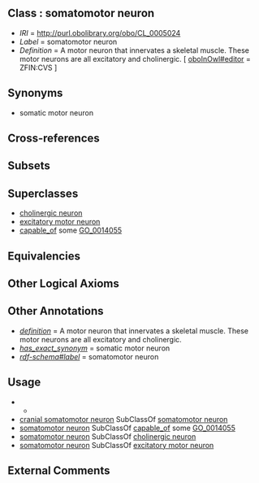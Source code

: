 
## Class : somatomotor neuron

 * *IRI* = http://purl.obolibrary.org/obo/CL_0005024
 * *Label* = somatomotor neuron
 * *Definition* = A motor neuron that innervates a skeletal muscle.  These motor neurons are all excitatory and cholinergic. [ [oboInOwl#editor](../../or/oboInOwl#editor.md) = ZFIN:CVS ]

## Synonyms

 * somatic motor neuron

## Cross-references


## Subsets


## Superclasses

 * [cholinergic neuron](../../CL/08/CL_0000108.md)
 * [excitatory motor neuron](../../CL/14/CL_0008014.md)
 * [capable_of](../../RO/15/RO_0002215.md) some [GO_0014055](../../GO/55/GO_0014055.md)

## Equivalencies


## Other Logical Axioms


## Other Annotations

 * *[definition](../../IAO/15/IAO_0000115.md)* = A motor neuron that innervates a skeletal muscle.  These motor neurons are all excitatory and cholinergic.
 * *[has_exact_synonym](../../ym/oboInOwl#hasExactSynonym.md)* = somatic motor neuron
 * *[rdf-schema#label](../../el/rdf-schema#label.md)* = somatomotor neuron

## Usage

 * -
 * [cranial somatomotor neuron](../../CL/10/CL_0008010.md) SubClassOf [somatomotor neuron](../../CL/24/CL_0005024.md)
 * [somatomotor neuron](../../CL/24/CL_0005024.md) SubClassOf [capable_of](../../RO/15/RO_0002215.md) some [GO_0014055](../../GO/55/GO_0014055.md)
 * [somatomotor neuron](../../CL/24/CL_0005024.md) SubClassOf [cholinergic neuron](../../CL/08/CL_0000108.md)
 * [somatomotor neuron](../../CL/24/CL_0005024.md) SubClassOf [excitatory motor neuron](../../CL/14/CL_0008014.md)

## External Comments

